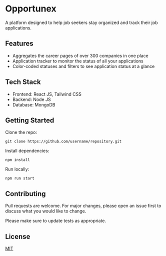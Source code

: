  # Opportunex  

A platform designed to help job seekers stay organized and track their job applications.    

## Features

- Aggregates the career pages of over 300 companies in one place 
- Application tracker to monitor the status of all your applications
- Color-coded statuses and filters to see application status at a glance

## Tech Stack

- Frontend: React JS, Tailwind CSS
- Backend: Node JS 
- Database: MongoDB

## Getting Started

Clone the repo:

```
git clone https://github.com/username/repository.git
```

Install dependencies:

```
npm install
```

Run locally:

```
npm run start
```

## Contributing

Pull requests are welcome. For major changes, please open an issue first to discuss what you would like to change.

Please make sure to update tests as appropriate.

## License

[MIT](https://choosealicense.com/licenses/mit/)
